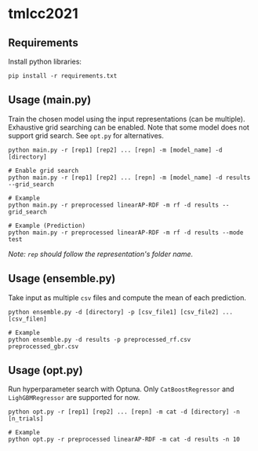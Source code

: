 # tmlcc2021

## Requirements
Install python libraries:
```
pip install -r requirements.txt
```

## Usage (main.py)
Train the chosen model using the input representations (can be multiple). Exhaustive grid searching can be enabled. Note that some model does not support grid search. See `opt.py` for alternatives. 
```
python main.py -r [rep1] [rep2] ... [repn] -m [model_name] -d [directory]

# Enable grid search
python main.py -r [rep1] [rep2] ... [repn] -m [model_name] -d results --grid_search

# Example
python main.py -r preprocessed linearAP-RDF -m rf -d results --grid_search

# Example (Prediction)
python main.py -r preprocessed linearAP-RDF -m rf -d results --mode test
```
*Note: `rep` should follow the representation's folder name.*

## Usage (ensemble.py)
Take input as multiple `csv` files and compute the mean of each prediction.
```
python ensemble.py -d [directory] -p [csv_file1] [csv_file2] ... [csv_filen]

# Example
python ensemble.py -d results -p preprocessed_rf.csv preprocessed_gbr.csv
```

## Usage (opt.py)
Run hyperparameter search with Optuna.
Only `CatBoostRegressor` and `LighGBMRegressor` are supported for now.
```
python opt.py -r [rep1] [rep2] ... [repn] -m cat -d [directory] -n [n_trials]

# Example
python opt.py -r preprocessed linearAP-RDF -m cat -d results -n 10
```
